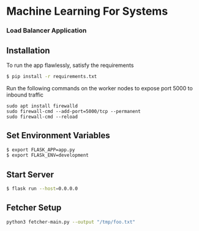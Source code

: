 # Machine Learning For Systems
### Load Balancer Application

## Installation

To run the app flawlessly, satisfy the requirements
```bash
$ pip install -r requirements.txt
```

Run the following commands on the worker nodes to expose port 5000 to inbound traffic
```
sudo apt install firewalld
sudo firewall-cmd --add-port=5000/tcp --permanent
sudo firewall-cmd --reload
```

## Set Environment Variables
```bash
$ export FLASK_APP=app.py
$ export FLASk_ENV=development
```

## Start Server
```bash
$ flask run --host=0.0.0.0
```


## Fetcher Setup
```bash
python3 fetcher-main.py --output "/tmp/foo.txt"
```
